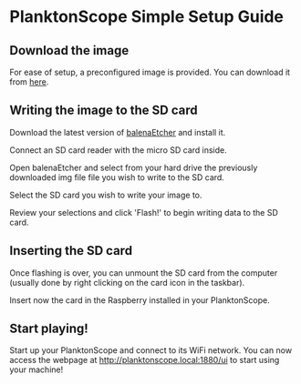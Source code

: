 # PlanktonScope Simple Setup Guide

## Download the image

For ease of setup, a preconfigured image is provided. You can download it from [here](https://drive.google.com/file/d/1zOmbmXqt5uELQC0FTha1ndjJyMvehGSk/view?usp=sharing).

## Writing the image to the SD card

Download the latest version of [balenaEtcher](https://www.balena.io/etcher/) and install it.

Connect an SD card reader with the micro SD card inside.

Open balenaEtcher and select from your hard drive the previously downloaded img file file you wish to write to the SD card.

Select the SD card you wish to write your image to.

Review your selections and click 'Flash!' to begin writing data to the SD card.

## Inserting the SD card
Once flashing is over, you can unmount the SD card from the computer (usually done by right clicking on the card icon in the taskbar).

Insert now the card in the Raspberry installed in your PlanktonScope.

## Start playing!

Start up your PlanktonScope and connect to its WiFi network. You can now access the webpage at http://planktonscope.local:1880/ui to start using your machine!